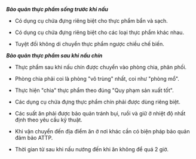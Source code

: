 ***Bảo quản thực phẩm sống trước khi nấu*** 

- Có dụng cụ chứa đựng riêng biệt cho thực phẩm bẩn và sạch.

- Có dụng cụ chứa đựng riêng biệt cho các loại thực phẩm khác nhau.

- Tuyệt đối không di chuyển thực phẩm ngược chiều chế biến.

***Bảo quản thực phẩm sau khi nấu chín*** 

- Thực phẩm sau khi nấu chín được chuyển vào phòng chia, phân phối.

- Phòng chia phải coi là phòng "vô trùng" nhất, coi như "phòng mổ".

- Thực hiện "chia" thực phẩm theo đúng "Quy phạm sản xuất tốt".

- Các dụng cụ chứa đựng thực phẩm chín phải được dùng riêng biệt.

- Các suất ăn phải được bảo quản tránh bụi, ruồi và giữ ở nhiệt độ nhất định theo yêu cầu kỹ thuật.

- Khi vận chuyển đến địa điểm ăn ở nơi khác cần có biện pháp bảo quản đảm bảo ATTP.

- Thời gian từ sau khi nấu nướng đến khi ăn không để quá 2 giờ.